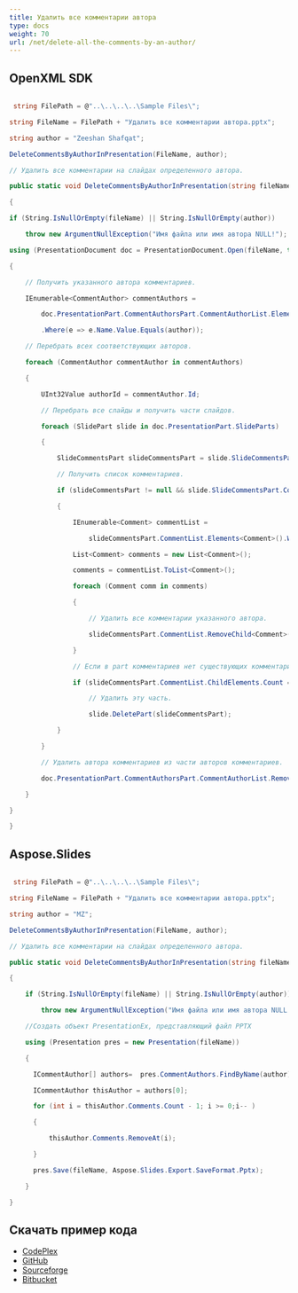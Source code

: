 ```yaml
---
title: Удалить все комментарии автора
type: docs
weight: 70
url: /net/delete-all-the-comments-by-an-author/
---
```


## **OpenXML SDK**
``` csharp

 string FilePath = @"..\..\..\..\Sample Files\";

string FileName = FilePath + "Удалить все комментарии автора.pptx";

string author = "Zeeshan Shafqat";

DeleteCommentsByAuthorInPresentation(FileName, author);

// Удалить все комментарии на слайдах определенного автора.

public static void DeleteCommentsByAuthorInPresentation(string fileName, string author)

{

if (String.IsNullOrEmpty(fileName) || String.IsNullOrEmpty(author))

    throw new ArgumentNullException("Имя файла или имя автора NULL!");

using (PresentationDocument doc = PresentationDocument.Open(fileName, true))

{

    // Получить указанного автора комментариев.

    IEnumerable<CommentAuthor> commentAuthors =

        doc.PresentationPart.CommentAuthorsPart.CommentAuthorList.Elements<CommentAuthor>()

        .Where(e => e.Name.Value.Equals(author));

    // Перебрать всех соответствующих авторов.

    foreach (CommentAuthor commentAuthor in commentAuthors)

    {

        UInt32Value authorId = commentAuthor.Id;

        // Перебрать все слайды и получить части слайдов.

        foreach (SlidePart slide in doc.PresentationPart.SlideParts)

        {

            SlideCommentsPart slideCommentsPart = slide.SlideCommentsPart;

            // Получить список комментариев.

            if (slideCommentsPart != null && slide.SlideCommentsPart.CommentList != null)

            {

                IEnumerable<Comment> commentList =

                    slideCommentsPart.CommentList.Elements<Comment>().Where(e => e.AuthorId == authorId.Value);

                List<Comment> comments = new List<Comment>();

                comments = commentList.ToList<Comment>();

                foreach (Comment comm in comments)

                {

                    // Удалить все комментарии указанного автора.

                    slideCommentsPart.CommentList.RemoveChild<Comment>(comm);

                }

                // Если в part комментариев нет существующих комментариев.

                if (slideCommentsPart.CommentList.ChildElements.Count == 0)

                    // Удалить эту часть.

                    slide.DeletePart(slideCommentsPart);

            }

        }

        // Удалить автора комментариев из части авторов комментариев.

        doc.PresentationPart.CommentAuthorsPart.CommentAuthorList.RemoveChild<CommentAuthor>(commentAuthor);

    }

}

}

``` 
## **Aspose.Slides**
``` csharp

 string FilePath = @"..\..\..\..\Sample Files\";

string FileName = FilePath + "Удалить все комментарии автора.pptx";

string author = "MZ";

DeleteCommentsByAuthorInPresentation(FileName, author);

// Удалить все комментарии на слайдах определенного автора.

public static void DeleteCommentsByAuthorInPresentation(string fileName, string author)

{

    if (String.IsNullOrEmpty(fileName) || String.IsNullOrEmpty(author))

        throw new ArgumentNullException("Имя файла или имя автора NULL!");

    //Создать объект PresentationEx, представляющий файл PPTX

    using (Presentation pres = new Presentation(fileName))

    {

      ICommentAuthor[] authors=  pres.CommentAuthors.FindByName(author);

      ICommentAuthor thisAuthor = authors[0];

      for (int i = thisAuthor.Comments.Count - 1; i >= 0;i-- )

      {

          thisAuthor.Comments.RemoveAt(i);

      }

      pres.Save(fileName, Aspose.Slides.Export.SaveFormat.Pptx);  

    }

}    

``` 
## **Скачать пример кода**
- [CodePlex](https://asposeopenxml.codeplex.com/releases/view/615920)
- [GitHub](https://github.com/aspose-slides/Aspose.Slides-for-.NET/releases/tag/AsposeSlidesVsOpenXML1.1)
- [Sourceforge](https://sourceforge.net/projects/asposeopenxml/files/Aspose.Slides%20Vs%20OpenXML/Удалить%20все%20комментарии%20автора%20\(Aspose.Slides\).zip/download)
- [Bitbucket](https://bitbucket.org/asposemarketplace/aspose-for-openxml/downloads/Удалить%20все%20комментарии%20автора%20\(Aspose.Slides\).zip)